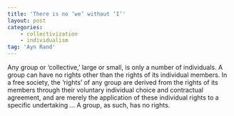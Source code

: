 ```yaml
---
title: 'There is no ‘we’ without ‘I’'
layout: post
categories:
    - collectivization
    - individualism
tag: 'Ayn Rand'
---
```


Any group or ‘collective,’ large or small, is only a number of individuals. A group can have no rights other than the rights of its individual members. In a free society, the ‘rights’ of any group are derived from the rights of its members through their voluntary individual choice and contractual agreement, and are merely the application of these individual rights to a specific undertaking … A group, as such, has no rights.